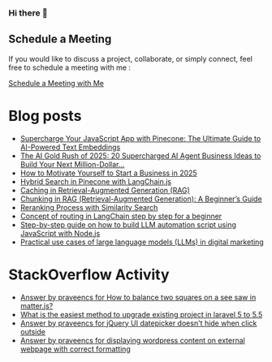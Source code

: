 ### Hi there 👋

## Schedule a Meeting

If you would like to discuss a project, collaborate, or simply connect, feel free to schedule a meeting with me :

[Schedule a Meeting with Me](https://calendly.com/praveencs87/30min)

# Blog posts
<!-- BLOG-POST-LIST:START -->
- [Supercharge Your JavaScript App with Pinecone: The Ultimate Guide to AI-Powered Text Embeddings](https://medium.com/@praveencs87/supercharge-your-javascript-app-with-pinecone-the-ultimate-guide-to-ai-powered-text-embeddings-55250e6a417c?source=rss-8e2a7dce2432------2)
- [The AI Gold Rush of 2025: 20 Supercharged AI Agent Business Ideas to Build Your Next Million-Dollar…](https://medium.com/@praveencs87/the-ai-gold-rush-of-2025-20-supercharged-ai-agent-business-ideas-to-build-your-next-million-dollar-44d29b59273d?source=rss-8e2a7dce2432------2)
- [How to Motivate Yourself to Start a Business in 2025](https://medium.com/@praveencs87/how-to-motivate-yourself-to-start-a-business-in-2025-fce1825dcc1f?source=rss-8e2a7dce2432------2)
- [Hybrid Search in Pinecone with LangChain.js](https://medium.com/@praveencs87/hybrid-search-in-pinecone-with-langchain-js-04e643cac1e4?source=rss-8e2a7dce2432------2)
- [Caching in Retrieval-Augmented Generation (RAG)](https://medium.com/@praveencs87/caching-in-retrieval-augmented-generation-rag-defdd3a91c9d?source=rss-8e2a7dce2432------2)
- [Chunking in RAG (Retrieval-Augmented Generation): A Beginner’s Guide](https://medium.com/@praveencs87/chunking-in-rag-retrieval-augmented-generation-a-beginners-guide-28b5a81a8877?source=rss-8e2a7dce2432------2)
- [Reranking Process with Similarity Search](https://medium.com/@praveencs87/reranking-process-with-similarity-search-013c37e5e013?source=rss-8e2a7dce2432------2)
- [Concept of routing in LangChain step by step for a beginner](https://medium.com/@praveencs87/concept-of-routing-in-langchain-step-by-step-for-a-beginner-c5a79dff5c56?source=rss-8e2a7dce2432------2)
- [Step-by-step guide on how to build LLM automation script using JavaScript with Node.js](https://medium.com/@praveencs87/step-by-step-guide-on-how-to-build-llm-automation-script-using-javascript-with-node-js-3a49507ec879?source=rss-8e2a7dce2432------2)
- [Practical use cases of large language models (LLMs) in digital marketing](https://medium.com/@praveencs87/practical-use-cases-of-large-language-models-llms-in-digital-marketing-2a4e471043b7?source=rss-8e2a7dce2432------2)
<!-- BLOG-POST-LIST:END -->

# StackOverflow Activity
<!-- STACKOVERFLOW:START -->
- [Answer by praveencs for How to balance two squares on a see saw in matter.js?](https://stackoverflow.com/questions/58072489/how-to-balance-two-squares-on-a-see-saw-in-matter-js/73762583#73762583)
- [What is the easiest method to upgrade existing project in laravel 5 to 5.5](https://stackoverflow.com/questions/48112862/what-is-the-easiest-method-to-upgrade-existing-project-in-laravel-5-to-5-5)
- [Answer by praveencs for jQuery UI datepicker doesn't hide when click outside](https://stackoverflow.com/questions/13333571/jquery-ui-datepicker-doesnt-hide-when-click-outside/33940124#33940124)
- [Answer by praveencs for displaying wordpress content on external webpage with correct formatting](https://stackoverflow.com/questions/23262789/displaying-wordpress-content-on-external-webpage-with-correct-formatting/23266061#23266061)
<!-- STACKOVERFLOW:END -->


<!--
**praveencs87/praveencs87** is a ✨ _special_ ✨ repository because its `README.md` (this file) appears on your GitHub profile.

Here are some ideas to get you started:

- 🔭 I’m currently working on ...
- 🌱 I’m currently learning ...
- 👯 I’m looking to collaborate on ...
- 🤔 I’m looking for help with ...
- 💬 Ask me about ...
- 📫 How to reach me: ...
- 😄 Pronouns: ...
- ⚡ Fun fact: ...
-->

